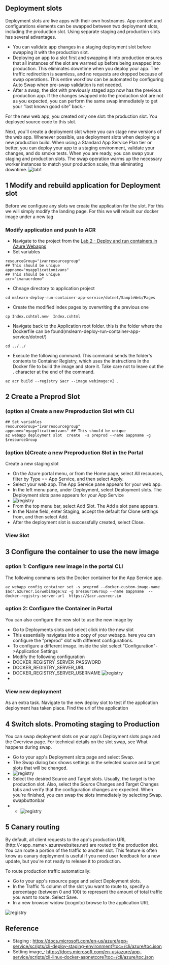 ## Deployment slots 

Deployment slots are live apps with their own hostnames. App content and configurations elements can be swapped between two deployment slots, including the production slot.
Using separate staging and production slots has several advantages.

- You can validate app changes in a staging deployment slot before swapping it with the production slot.
- Deploying an app to a slot first and swapping it into production ensures that all instances of the slot are warmed up before being swapped into production. This eliminates downtime when you deploy your app. The traffic redirection is seamless, and no requests are dropped because of swap operations. This entire workflow can be automated by configuring Auto Swap when pre-swap validation is not needed.
- After a swap, the slot with previously staged app now has the previous production app. If the changes swapped into the production slot are not as you expected, you can perform the same swap immediately to get your “last known good site” back.- 

For the new web app, you created only one slot: the production slot. You deployed source code to this slot.

Next, you'll create a deployment slot where you can stage new versions of the web app. Whenever possible, use deployment slots when deploying a new production build. When using a Standard App Service Plan tier or better, you can deploy your app to a staging environment, validate your changes, and do smoke tests. When you are ready, you can swap your staging and production slots. The swap operation warms up the necessary worker instances to match your production scale, thus eliminating downtime.
 ![lab1](./img/lab3overview.png)
## 1 Modify and rebuild application  for Deployment slot 
Before we configure any slots we create the application for the slot. For this we will simply modify the landing page. For this we will rebuilt our docker image under a new tag 

### Modify application and push to ACR

- Navigate to the project from the [Lab 2 - Deploy and run containers in Azure Webapps ](webappdeploy.md)
- Set variables 
```
resourceGroup="ivanresourcegroup"
## This should be unique
appname="myapplicationivans" 
## This should be unique
acr="ivanacrdemo"
```
- Chnage directory to application project 
``` 
cd mslearn-deploy-run-container-app-service/dotnet/SampleWeb/Pages
```
- Create the modified index pages by overwriting the previous one 
```
cp Index.cshtml.new  Index.cshtml
```
- Navigate back to the Application root folder. this is the folder where the Dockerfile can be found(mslearn-deploy-run-container-app-service/dotnet/)  
```
cd ../../
```
- Execute the following command. This command sends the folder's contents to Container Registry, which uses the instructions in the Docker file to build the image and store it. Take care not to leave out the . character at the end of the command.
``` 
az acr build --registry $acr --image webimage:v2 .
```  

## 2 Create a Preprod Slot 
### (option a) Create a new Preproduction Slot with CLI 
```
## Set variables 
resourceGroup="ivanresourcegroup"
appname="myapplicationivans" ## This should be unique
az webapp deployment slot  create  -s preprod --name $appname -g $resourceGroup
```
### (option b)Create a new Preproduction Slot in the Portal 
Create a new staging slot
- On the Azure portal menu, or from the Home page, select All resources, filter by Type == App Service, and then select Apply.
- Select your web app. The App Service pane appears for your web app.
- In the left menu pane, under Deployment, select Deployment slots. The Deployment slots pane appears for your App Service
- ![registry](./img/1slots.png)
- From the top menu bar, select Add Slot. The Add a slot pane appears.
- In the Name field, enter Staging, accept the default for Clone settings from, and then select Add.
- After the deployment slot is successfully created, select Close.

### View Slot 


##  3 Configure the container to use the new image 

### option 1: Configure new image in the portal CLI
The following commans sets the Docker container for the App Service app.
```
az webapp config container set -s preprod --docker-custom-image-name $acr.azurecr.io/webimage:v2 -g $resourceGroup --name $appname  --docker-registry-server-url  https://$acr.azurecr.io
```

### option 2: Configure the Container in Portal 
You can also configure the new slot to use the new image by 
 -  Go to Deployments slots and select click into the new slot
 - This essentially navigates into a copy of your webapp. here you can configure the "preprod" slot with different configurations. 
 - To configure a different image. inside the slot select "Configuration"->Application Settings
 - Modify the following configuration 
 -   DOCKER_REGISTRY_SERVER_PASSWORD
 -   DOCKER_REGISTRY_SERVER_URL
 -   DOCKER_REGISTRY_SERVER_USERNAME
 ![registry](./img/dockerimageslots.png)
 -
### View new deployment 
As an extra task. Navigate to the new deploy slot to test if the application deployment has taken place. Find the url of the application  


## 4 Switch slots. Promoting staging to Production  
You can swap deployment slots on your app's Deployment slots page and the Overview page. For technical details on the slot swap, see What happens during swap.
 - Go to your app's Deployment slots page and select Swap.
 - The Swap dialog box shows settings in the selected source and target slots that will be changed.
 -  ![registry](./img/swapbuttonbar.png)
 - Select the desired Source and Target slots. Usually, the target is the production slot. Also, select the Source Changes and Target Changes tabs and verify that the configuration changes are expected. When you're finished, you can swap the slots immediately by selecting Swap.
swapbuttonbar
-  -  ![registry](./img/swapimmediately.png)

## 5 Canary routing 
 By default, all client requests to the app's production URL (http://<app_name>.azurewebsites.net) are routed to the production slot. You can route a portion of the traffic to another slot.  This feature is often know as canary deployment is useful if you need user feedback for a new update, but you're not ready to release it to production.

 To route production traffic automatically:
- Go to your app's resource page and select Deployment slots.
- In the Traffic % column of the slot you want to route to, specify a percentage (between 0 and 100) to represent the amount of total traffic you want to route. Select Save.
- In a new browser widow (icognito) browse to the application URL

 ![registry](./img/routetrafficslot.png)
## Reference 
 -  Staging : https://docs.microsoft.com/en-us/azure/app-service/scripts/cli-deploy-staging-environment?toc=/cli/azure/toc.json
 -  Setting image_: https://docs.microsoft.com/en-us/azure/app-service/scripts/cli-linux-docker-aspnetcore?toc=/cli/azure/toc.json






